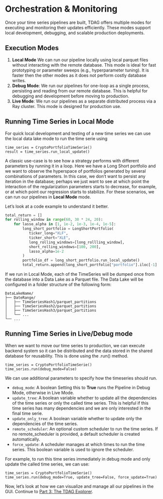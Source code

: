 # Orchestration & Monitoring

Once your time series pipelines are built, TDAG offers multiple modes for executing and monitoring their updates efficiently. These modes support local development, debugging, and scalable production deployments.

## Execution Modes

1. **Local Mode** We can run our pipeline locally using local parquet files without interacting with the remote database. This mode is ideal for fast prototyping or parameter sweeps (e.g., hyperparameter tuning). It is faster then the other modes as it does not perform costly database writes.
2. **Debug Mode**: We run our pipelines for one-loop as a single process, persisting and reading from our remote database. This is helpful for debugging and development before moving to production.
3. **Live Mode**: We run our pipelines as a separate distributed process via a Ray cluster. This mode is designed for production use.

## Running Time Series in Local Mode

For quick local development and testing of a new time series we can use the local data lake mode to run the time serie using
```
time_series = CryptoPortfolioTimeSerie()
result = time_series.run_local_update()
```

A classic use-case is to see how a strategy performs with different parameters  by running it in a loop. Here we have a Long Short portfolio and we want to observe the hyperspace of portfolios generated by several combinations of parameters. In this case, we don’t want to persist any iteration in the database; perhaps we just want to see at which point the interaction of the regularization parameters starts to decrease, for example, or at which point our regression starts to stabilize. For these scenarios, we can run our pipelines in **Local Mode** mode.

Let’s look at a code example to understand it better.

```python
total_return = []
for rolling_window in range(60, 30 * 24, 20):
    for lasso_alpha in [1, 1e-2, 1e-3, 1e-4, 1e-5]:
        long_short_portfolio = LongShortPortfolio(
           ticker_long="XLF", 
           ticker_short="XLE",
           long_rolling_windows=[long_rollling_window],
           short_rolling_windows=[100, 200], 
           lasso_alpha=1e-2
        )
        portfolio_df = long_short_portfolio.run_local_update()
        total_return.append(long_short_portfolio["portfolio"].iloc[-1] - 1)

```

If we run in Local Mode, each of the TimeSeries will be dumped once from the database into a Data Lake as a Parquet file. The Data Lake will be configured in a folder structure of the following form:

``` 
DataLakeName/
├── DateRange/
│   ├── TimeSeriesHash1/parquet_partitions
│   ├── TimeSeriesHash2/parquet_partitions
│   ├── TimeSeriesHash3/parquet_partitions
│   └── ...
└── ...
```

## Running Time Series in Live/Debug mode
When we want to move our time series to production, we can execute backend system so it can be distributed and the data stored in the shared database for reusability. 
This is done using the .run() method. 
```
time_series = CryptoPortfolioTimeSerie()
time_series.run(debug_mode=False)
```

We can use additional parameters to specify how the timeseries should run.

- ```debug_mode```: A boolean Setting this to **True** runs the Pipeline in Debug Mode, otherwise in Live Mode.
- ```update_tree```: A boolean variable whether to update all the dependencies of the time series or only the called time series. This is helpful if this time series has many dependencies and we are only interested in the final time serie.
- ```update_only_tree```: A boolean variable whether to update only the dependencies of the time series.
- ```remote_scheduler```: An optional custom scheduler to run the time series. If no remote_scheduler is provided, a default scheduler is created automatically.
- ```force_update```: A scheduler manages at which times to run the time series. This boolean variable is used to ignore the scheduler.

For example, to run this time series immediately in debug mode and only update the called time series, we can use:
```
time_series = CryptoPortfolioTimeSerie()
time_series.run(debug_mode=True, update_tree=False, force_update=True)
```

[//]: # (## Schedulers and how they work)

[//]: # (The ```Schedulers``` object is in charge of organizing and coordinating the update of time series while multiple pipelines are running. )

[//]: # ()
[//]: # (The scheduler that is in charge of updating all our pipeliens which uses an environment of scikit-learn, while we can have another scheduler that updates pipelines on an environment that requires heavy machine learning libraries like Rapids and Pytorch in this case we will have somthing like this.)

[//]: # ()
[//]: # (```mermaid)

[//]: # (graph TD)

[//]: # (    A[Scheduler: For scikit learn environment] --> B[TimeSerie: Type 1])

[//]: # (    A --> E[TimeSerie: Type 2])

[//]: # (    )
[//]: # (    E --> E1[Intermediate Time Series])

[//]: # (    B --> B1[Intermediate Time Series])

[//]: # (    )
[//]: # (    E1 -->P[TimeSeries:Prices])

[//]: # (    B1 -->P)

[//]: # (    )
[//]: # (    A_P[Scheduler: For Nvidia environment] --> B_P[TimeSerie: Type 2])

[//]: # (    A_P --> E_P[TimeSerie: Type 2])

[//]: # (    )
[//]: # (    E_P --> E1_P[Intermediate Time Series])

[//]: # (    B_P --> B1_P[Intermediate Time Series])

[//]: # (    )
[//]: # (    E1_P -->P)

[//]: # (    B1_P -->P   )

[//]: # (    )
[//]: # (    )
[//]: # (    )
[//]: # (    classDef purple fill:#DDA0DD,stroke:#000,stroke-width:2px;)

[//]: # (    class A purple;)

[//]: # (    class A_P purple;)

[//]: # (    )
[//]: # (```)

[//]: # ()
[//]: # (As you can see in the example above, schedulers can have different configurations and mixed time series dependencies. If)

[//]: # (a time series is dependent on a particular environment, you can isolate it and allow a specific scheduler to update it)

[//]: # (only there. You can also let a time series be updated by the next available scheduler. You don't need to worry; this all)

[//]: # (happens in the background. As you will see, setting it up is quite simple.)

[//]: # ()
[//]: # ()
[//]: # (### Scheduler in live mode)

[//]: # ()
[//]: # (While the scheduler in debug mode is handy for testing our pipelines, we want to harness the full power of distributed)

[//]: # (and auto-scalable systems to manage all our pipelines, regardless of their complexity. Let's go back to our original)

[//]: # (example of the ETF replicator and assume that when we update the prices, we can take advantage of parallelization.)

[//]: # ()
[//]: # (Imagine you are requesting prices from an API, allowing you to make batch requests using several cores instead of)

[//]: # (relying on a single loop. In this case, you may want to set the `TimeSerie` `BarPrices` to use perhaps 10 CPUs, while)

[//]: # (the other time series might use only 1 CPU. Alternatively, you might want one time series to use 10 CPUs and 1 GPU.)

[//]: # ()
[//]: # (This and any other configuration is possible thanks to **TDAG**, leveraging Ray as our cluster manager. By using Ray, we)

[//]: # (can easily distribute and parallelize our pipelines and set the requirements we need for each `TimeSerie`.)

[//]: # ()
[//]: # (Going back to our previous example the difference between **live** and **debug** mode can be observed in the same time)

[//]: # (serie)

[//]: # (running differently)

[//]: # ()
[//]: # (#### Scheduler in live mode graph)

[//]: # ()
[//]: # (```mermaid)

[//]: # (graph TD)

[//]: # (    A[TimeSerie: XLF Returns] --> B[TimeSerie: XLF Lasso Regression: 100 Days])

[//]: # (    A --> E[TimeSerie: XLF Lasso Regression: 200 Days])

[//]: # (    )
[//]: # (    A[TimeSerie: XLE Returns] --> B_1[TimeSerie: XLE Lasso Regression: 100 Days])

[//]: # (    A --> E_1[TimeSerie: XLE Lasso Regression: 200 Days])

[//]: # (    )
[//]: # (    B --> |to Timescale DB| D[DB Table for: XLF TimeSerie: Lasso Regression: 100 Days])

[//]: # (    E --> |to Timescale DB| G[DB Table for: XLF TimeSerie: Lasso Regression: 200 Days])

[//]: # (    )
[//]: # (    B_1 --> |to Timescale DB| D_1[DB Table for: XLE TimeSerie: Lasso Regression: 100 Days])

[//]: # (    E_1 --> |to Timescale DB| G_1[DB Table for: XLE TimeSerie: Lasso Regression: 200 Days])

[//]: # (    )
[//]: # (    D --> |to Portfolio TS| last[TimeSerie: Long Short Portfolio])

[//]: # (    G --> |to Portfolio TS| last)

[//]: # (    )
[//]: # (    D_1 --> |to Portfolio TS| last)

[//]: # (    G_1 --> |to Portfolio TS| last)

[//]: # (    )
[//]: # (    classDef purple fill:#DDA0DD,stroke:#000,stroke-width:2px;)

[//]: # (    class D purple;)

[//]: # (    class G purple;)

[//]: # (    class D_1 purple;)

[//]: # (    class G_1 purple;)

[//]: # (```)

[//]: # ()
[//]: # (#### Scheduler in debug mode graph)

[//]: # ()
[//]: # (```mermaid)

[//]: # (graph TD)

[//]: # (    A[TimeSerie: XLF Returns] --> B[TimeSerie: XLF Lasso Regression: 100 Days])

[//]: # (    B --> C[DB Table for: XLF TimeSerie: Lasso Regression: 100 Days])

[//]: # (    C --> D[TimeSerie: XLF Lasso Regression: 200 Days])

[//]: # (    D --> E[DB Table for: XLF TimeSerie: Lasso Regression: 200 Days])

[//]: # (    )
[//]: # (    )
[//]: # (    E--> H[TimeSerie: XLE Lasso Regression: 100 Days])

[//]: # (    H --> I[DB Table for: XLE TimeSerie: Lasso Regression: 100 Days])

[//]: # (    I --> J[TimeSerie: XLE Lasso Regression: 200 Days])

[//]: # (    J --> K[DB Table for: XLE TimeSerie: Lasso Regression: 200 Days])

[//]: # (    K --> L[TimeSerie: Long Short Portfolio])

[//]: # ()
[//]: # (    classDef purple fill:#DDA0DD,stroke:#000,stroke-width:2px;)

[//]: # (    class C,E,I,K purple;)

[//]: # ()
[//]: # (```)

[//]: # ()
[//]: # ()
[//]: # (Additionally, if we want, we can keep some TimeSeries cached in memory that are constantly being reused. This increases)

[//]: # (the speed at which we can run our pipelines by approximately 100 times, as we read mostly from memory or disk, avoiding)

[//]: # (networking and database overhead.)

[//]: # ()
[//]: # (To run a TimeSeries in Data Lake mode, we only need to call the method `get_df_greater_than_in_table` of the `TimeSerie`)

[//]: # (we want to calculate, and the tree will be updated automatically.)

Now, let’s look at how we can visualize and manage all our pipelines in the GUI. Continue
to [Part 3: The TDAG Explorer](tdag_explorer_part3.md).
